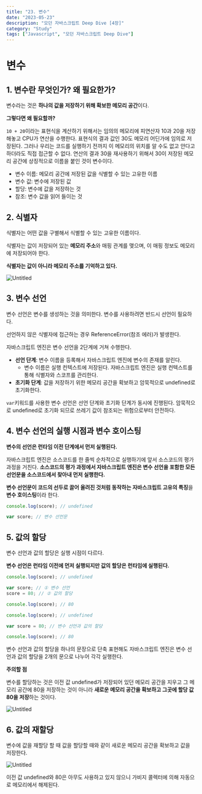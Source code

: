```yaml
---
title: "23. 변수"
date: "2023-05-23"
description: "모던 자바스크립트 Deep Dive [4장]"
category: "Study"
tags: ["Javascript", "모던 자바스크립트 Deep Dive"]
---
```


# 변수

## 1. 변수란 무엇인가? 왜 필요한가?

변수라는 것은 **하나의 값을 저장하기 위해 확보한 메모리 공간**이다.

**그렇다면 왜 필요할까?**

`10 + 20`이라는 표현식을 계산하기 위해서는 임의의 메모리에 피연산자 10과 20을 저장해놓고 CPU가 연산을 수행한다. 표현식의 결과 값인 30도 메모리 어딘가에 임의로 저장된다. 그러나 우리는 코드를 실행하기 전까지 이 메모리의 위치를 알 수도 없고 안다고 하더라도 직접 접근할 수 없다. 연산의 결과 30을 재사용하기 위해서 30이 저장된 메모리 공간에 상징적으로 이름을 붙인 것이 변수이다.

- 변수 이름: 메모리 공간에 저장된 값을 식별할 수 있는 고유한 이름
- 변수 값: 변수에 저장된 값
- 할당: 변수에 값을 저장하는 것
- 참조: 변수 값을 읽어 들이는 것

## 2. 식별자

식별자는 어떤 값을 구별해서 식별할 수 있는 고유한 이름이다.

식별자는 값이 저장되어 있는 **메모리 주소**와 매핑 관계를 맺으며, 이 매핑 정보도 메모리에 저장되어야 한다.

**식별자는 값이 아니라 메모리 주소를 기억하고 있다.**

![Untitled](./images/var1.png)

## 3. 변수 선언

변수 선언은 변수를 생성하는 것을 의미한다. 변수를 사용하려면 반드시 선언이 필요하다.

선언하지 않은 식별자에 접근하는 경우 ReferenceError(참조 에러)가 발생한다.

자바스크립트 엔진은 변수 선언을 2단계에 거쳐 수행한다.

- **선언 단계**: 변수 이름을 등록해서 자바스크립트 엔진에 변수의 존재를 알린다.
  - 변수 이름은 실행 컨텍스트에 저장된다. 자바스크립트 엔진은 실행 컨텍스트를 통해 식별자와 스코프를 관리한다.
- **초기화 단계**: 값을 저장하기 위한 메모리 공간을 확보하고 암묵적으로 undefined로 초기화한다.

`var`키워드를 사용한 변수 선언은 선언 단계와 초기화 단계가 동시에 진행된다. 암묵적으로 undefined로 초기화 되므로 쓰레기 값이 참조되는 위험으로부터 안전하다.

## 4. 변수 선언의 실행 시점과 변수 호이스팅

**변수의 선언은 런타임 이전 단계에서 먼저 실행된다.**

자바스크립트 엔진은 소스코드를 한 줄씩 순차적으로 실행하기에 앞서 소스코드의 평가 과정을 거친다. **소스코드의 평가 과정에서 자바스크립트 엔진은 변수 선언을 포함한 모든 선언문을 소스코드에서 찾아내 먼저 실행한다.**

**변수 선언문이 코드의 선두로 끌어 올려진 것처럼 동작하는 자바스크립트 고유의 특징**을 **변수 호이스팅**이라 한다.

```js
console.log(score); // undefined

var score; // 변수 선언문
```

## 5. 값의 할당

변수 선언과 값의 할당은 실행 시점이 다르다.

**변수 선언은 런타임 이전에 먼저 실행되지만 값의 할당은 런타임에 실행된다.**

```js
console.log(score); // undefined

var score; // ① 변수 선언
score = 80; // ② 값의 할당

console.log(score); // 80
```

```js
console.log(score); // undefined

var score = 80; // 변수 선언과 값의 할당

console.log(score); // 80
```

변수 선언과 값의 할당을 하나의 문장으로 단축 표현해도 자바스크립트 엔진은 변수 선언과 값의 할당을 2개의 문으로 나누어 각각 실행한다.

**주의할 점**

변수를 할당하는 것은 이전 값 undefined가 저장되어 있던 메모리 공간을 지우고 그 메모리 공간에 80을 저장하는 것이 아니라 **새로운 메모리 공간을 확보하고 그곳에 할당 값 80을 저장**하는 것이다.

![Untitled](./images/var2.png)

## 6. 값의 재할당

변수에 값을 재할당 할 때 값을 할당할 때와 같이 새로운 메모리 공간을 확보하고 값을 저장한다.

![Untitled](./images/var3.png)

이전 값 undefined와 80은 아무도 사용하고 있지 않으니 가비지 콜렉터에 의해 자동으로 메모리에서 해제된다.

